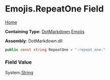 # Emojis\.RepeatOne Field

[Home](../../../README.md)

**Containing Type**: [DotMarkdown](../../README.md)\.[Emojis](../README.md)

**Assembly**: DotMarkdown\.dll

```csharp
public const string RepeatOne = ":repeat_one:"
```

### Field Value

System\.[String](https://docs.microsoft.com/en-us/dotnet/api/system.string)
